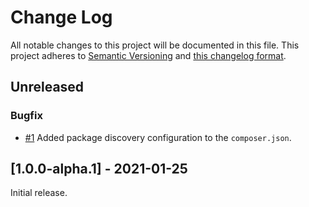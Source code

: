 # Change Log

All notable changes to this project will be documented in this file. This project adheres to
[Semantic Versioning](http://semver.org/) and [this changelog format](http://keepachangelog.com/).

## Unreleased

### Bugfix
- [#1](https://github.com/laravel-json-api/validation/issues/1)
Added package discovery configuration to the `composer.json`.

## [1.0.0-alpha.1] - 2021-01-25

Initial release.
